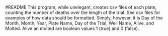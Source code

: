 #README
This program, while unelegant, creates csv files of each plate, counting the number of deaths over the length of the trial. See csv files for examples of how data should be formatted. Simply, however, it is Day of the Month, Month, Year, Plate Name, Day of the Trial, Well Name, Alive, and Molted. Alive an molted are boolean values 1 (true) and 0 (false).
